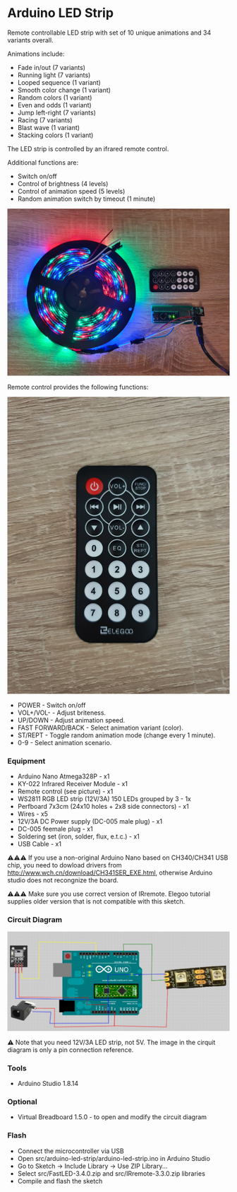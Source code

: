 # Arduino LED Strip

Remote controllable LED strip with set of 10 unique animations and 34 variants overall.

Animations include:
* Fade in/out (7 variants)
* Running light (7 variants)
* Looped sequence (1 variant)
* Smooth color change  (1 variant)
* Random colors  (1 variant)
* Even and odds (1 variant)
* Jump left-right (7 variants)
* Racing (7 variants)
* Blast wave (1 variant)
* Stacking colors (1 variant)

The LED strip is controlled by an ifrared remote control.

Additional functions are:
* Switch on/off
* Control of brightness (4 levels)
* Control of animation speed (5 levels)
* Random animation switch by timeout (1 minute)

![Image](image_1.jpg)

Remote control provides the following functions:

![Image](image_2.jpg)

* POWER - Switch on/off
* VOL+/VOL- - Adjust briteness.
* UP/DOWN - Adjust animation speed.
* FAST FORWARD/BACK - Select animation variant (color).
* ST/REPT - Toggle random animation mode (change every 1 minute).
* 0-9 - Select animation scenario.

### Equipment
* Arduino Nano Atmega328P - x1
* KY-022 Infrared Receiver Module - x1
* Remote control (see picture) - x1
* WS2811 RGB LED strip (12V/3A) 150 LEDs grouped by 3 - 1x
* Perfboard 7x3cm (24x10 holes + 2x8 side connectors) - x1
* Wires - x5
* 12V/3A DC Power supply (DC-005 male plug) - x1
* DC-005 feemale plug - x1
* Soldering set (iron, solder, flux, e.t.c.) - x1
* USB Cable - x1

⚠️⚠️⚠️ If you use a non-original Arduino Nano based on CH340/CH341 USB chip, you need to dowload drivers from http://www.wch.cn/download/CH341SER_EXE.html, otherwise Arduino studio does not recongnize the board.

⚠️⚠️⚠️ Make sure you use correct version of IRremote. Elegoo tutorial supplies older version that is not compatible with this sketch.

### Circuit Diagram
![Circuit Diagram](diagram/arduino-led-strip.png)

⚠️ Note that you need 12V/3A LED strip, not 5V. The image in the cirquit diagram is only a pin connection reference.

### Tools
* Arduino Studio 1.8.14

### Optional
* Virtual Breadboard 1.5.0 - to open and modify the circuit diagram

### Flash
* Connect the microcontroller via USB
* Open src/arduino-led-strip/arduino-led-strip.ino in Arduino Studio
* Go to Sketch -> Include Library -> Use ZIP Library...
* Select src/FastLED-3.4.0.zip and src/IRremote-3.3.0.zip libraries
* Compile and flash the sketch
